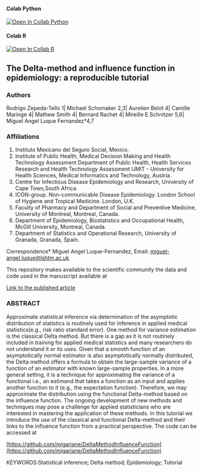 #### Colab Python  
[![Open In Collab Python](https://colab.research.google.com/assets/colab-badge.svg)](https://colab.research.google.com/drive/1kMdpifukqeOek1ztUy-Vr4Gg6s12t4St?usp=sharing)  

#### Colab R  
[![Open In Collab R](https://colab.research.google.com/assets/colab-badge.svg)]([https://colab.research.google.com/github/migariane/DeltaMethodInfluenceFunction/blob/main/R-CodeBoxes.ipynb](https://colab.research.google.com/github/migariane/DeltaMethodInfluenceFunction/blob/main/R-CodeBoxes.ipynb))  

## The Delta-method and influence function in epidemiology: a reproducible tutorial

### Authors
Rodrigo Zepeda-Tello 1| Michael Schomaker 2,3| Aurelien Belot 4| Camille Maringe 4| Mathew Smith 4| Bernard Rachet 4| Mireille E.Schnitzer 5,6| Miguel Angel Luque Fernandez*4,7

### Affiliations 
1. Instituto Mexicano del Seguro Social, Mexico.
2. Institute of Public Health, Medical Decision Making and Health Technology Assessment Department of Public Health, Health Services Research and Health Technology Assessment UMIT - University for Health Sciences, Medical Informatics and Technology, Austria.
3. Centre for Infectious Disease Epidemiology and Research, University of Cape Town,South Africa.
4. ICON-group. Non-communicable Disease Epidemiology. London School of Hygiene and Tropical Medicine. London, U.K.
5. Faculty of Pharmacy and Department of Social and Preventive Medicine, University of Montreal, Montreal, Canada.
6. Department of Epidemiology, Biostatistics and Occupational Health, McGill University, Montreal, Canada.
7. Department of Statistics and Operational Research, University of Granada, Granada, Spain.

Correspondence* Miguel Angel Luque-Fernandez, Email: miguel-angel.luque@lshtm.ac.uk  

This repository makes available to the scientific community the data and code used in the manuscript available at  

[Link to the published article]()

### ABSTRACT
Approximate statistical inference via determination of the asymptotic distribution of statistics is routinely used for inference in applied medical statistics(e.g., risk ratio standard error). One method for variance estimation is the classical Delta method. But there is a gap as it is not routinely included in training for applied medical statistics and many researchers do not understand it or its uses. Given that a smooth function of an asymptotically normal estimator is also asymptotically normally distributed, the Delta method offers a formula to obtain the large-sample variance of a function of an estimator with known large-sample properties. In a more general setting, it is a technique for approximating the variance of a functional i.e., an estimand that takes a function as an input and applies another function to it (e.g., the expectation function). Therefore, we may approximate the distribution using the functional Delta-method based on the influence function. The ongoing development of new methods and techniques may pose a challenge for applied statisticians who are interested in mastering the application of these methods. In this tutorial we introduce the use of the classical and functional Delta-method and their links to the influence function from a practical perspective. The code can be accessed at 

[https://github.com/migariane/DeltaMethodInfluenceFunction](https://github.com/migariane/DeltaMethodInfluenceFunction)  

KEYWORDS:Statistical inference; Delta method; Epidemiology; Tutorial
